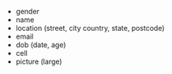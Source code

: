 
- gender
- name
- location (street, city country, state, postcode)
- email
- dob (date, age)
- cell
- picture (large)
